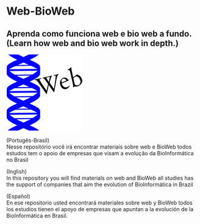 # Web-BioWeb
## Aprenda como funciona web e bio web a fundo. (Learn how web and bio web work in depth.)

![imagem](web.png)

(Portugês-Brasil)
<br>
Nesse repositório você irá encontrar materiais sobre web e BioWeb todos estudos tem o apoio de empresas que visam a evolução da BioInformática no Brasil

(Inglish)
<br>
In this repository you will find materials on web and BioWeb all studies has the support of companies that aim the evolution of BioInformática in Brazil

(Español)
<br>
En ese repositorio usted encontrará materiales sobre web y BioWeb todos los estudios tienen el apoyo de empresas que apuntan a la evolución de la BioInformática en Brasil.